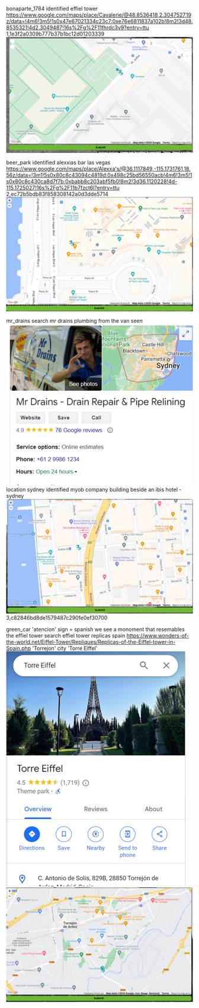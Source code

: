 bonaparte_1784
identified effiel tower
https://www.google.com/maps/place/Cavalerie/@48.8536418,2.3047527,19z/data=!4m6!3m5!1s0x47e67021334c23c7:0xe76e6811837a102b!8m2!3d48.8535321!4d2.3049487!16s%2Fg%2F11fhrdc3v9?entry=ttu
1,1e3f2a0309b777b37b1bc12d01203339
![alt text](image.png)


beer_park
identified alexxias bar las vegas
https://www.google.com/maps/place/Alexxa's/@36.1117849,-115.1731761,18.56z/data=!3m1!5s0x80c8c43094c4819d:0x498c25bd56550acb!4m6!3m5!1s0x80c8c430ca8d7f7b:0xbabb8c203abf5fb0!8m2!3d36.1120228!4d-115.1725027!16s%2Fg%2F11b7fzct6l?entry=ttu
2,ec72b5bdb83f858308142a0d3dde5714
![alt text](image-1.png)

mr_drains
search mr drains plumbing from the van seen
![alt text](image-2.png)
location sydney
identified myob company building beside an ibis hotel - sydney
![alt text](image-3.png)
3,c82846bd8de1579487c290fe0ef30700

green_car
'atencion' sign = spanish
we see a monoment that resemables the effiel tower
search effiel tower replicas spain
https://www.wonders-of-the-world.net/Eiffel-Tower/Repliques/Replicas-of-the-Eiffel-tower-in-Spain.php
'Torrejon' city 'Torre Eiffel'
![alt text](image-5.png)
![alt text](image-4.png)